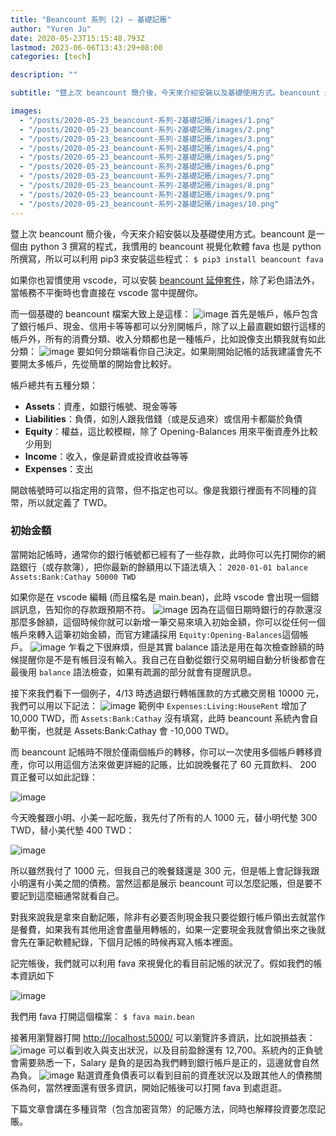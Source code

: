 ```yaml
---
title: "Beancount 系列 (2) — 基礎記賬"
author: "Yuren Ju"
date: 2020-05-23T15:15:48.793Z
lastmod: 2023-06-06T13:43:29+08:00
categories: [tech]

description: ""

subtitle: "暨上次 beancount 簡介後，今天來介紹安裝以及基礎使用方式。beancount 是一個由 python 3 撰寫的程式，我慣用的 beancount 視覺化軟體 fava 也是 python 所撰寫，所以可以利用 pip3 來安裝這些程式。"

images:
  - "/posts/2020-05-23_beancount-系列-2基礎記賬/images/1.png"
  - "/posts/2020-05-23_beancount-系列-2基礎記賬/images/2.png"
  - "/posts/2020-05-23_beancount-系列-2基礎記賬/images/3.png"
  - "/posts/2020-05-23_beancount-系列-2基礎記賬/images/4.png"
  - "/posts/2020-05-23_beancount-系列-2基礎記賬/images/5.png"
  - "/posts/2020-05-23_beancount-系列-2基礎記賬/images/6.png"
  - "/posts/2020-05-23_beancount-系列-2基礎記賬/images/7.png"
  - "/posts/2020-05-23_beancount-系列-2基礎記賬/images/8.png"
  - "/posts/2020-05-23_beancount-系列-2基礎記賬/images/9.png"
  - "/posts/2020-05-23_beancount-系列-2基礎記賬/images/10.png"
---
```


暨上次 beancount 簡介後，今天來介紹安裝以及基礎使用方式。beancount 是一個由 python 3 撰寫的程式，我慣用的 beancount 視覺化軟體 fava 也是 python 所撰寫，所以可以利用 pip3 來安裝這些程式：
`$ pip3 install beancount fava`

如果你也習慣使用 vscode，可以安裝 [beancount 延伸套件](https://marketplace.visualstudio.com/items?itemName=Lencerf.beancount)，除了彩色語法外，當帳務不平衡時也會直接在 vscode 當中提醒你。

而一個基礎的 beancount 檔案大致上是這樣：
![image](/posts/2020-05-23_beancount-系列-2基礎記賬/images/1.png#layoutTextWidth)
首先是帳戶，帳戶包含了銀行帳戶、現金、信用卡等等都可以分別開帳戶，除了以上最直觀如銀行這樣的帳戶外，所有的消費分類、收入分類都也是一種帳戶，比如說像支出類我就有如此分類：
![image](/posts/2020-05-23_beancount-系列-2基礎記賬/images/2.png#layoutTextWidth)
要如何分類端看你自己決定。如果剛開始記帳的話我建議會先不要開太多帳戶，先從簡單的開始會比較好。

帳戶總共有五種分類：

- **Assets**：資產，如銀行帳號、現金等等
- **Liabilities**：負債，如別人跟我借錢（或是反過來）或信用卡都屬於負債
- **Equity**：權益，這比較模糊，除了 Opening-Balances 用來平衡資產外比較少用到
- **Income**：收入，像是薪資或投資收益等等
- **Expenses**：支出

開啟帳號時可以指定用的貨幣，但不指定也可以。像是我銀行裡面有不同種的貨幣，所以就定義了 TWD。

### 初始金額

當開始記帳時，通常你的銀行帳號都已經有了一些存款，此時你可以先打開你的網路銀行（或存款簿），把你最新的餘額用以下語法填入：
`2020-01-01 balance Assets:Bank:Cathay 50000 TWD`

如果你是在 vscode 編輯 (而且檔名是 main.bean)，此時 vscode 會出現一個錯誤訊息，告知你的存款跟預期不符。
![image](/posts/2020-05-23_beancount-系列-2基礎記賬/images/3.png#layoutTextWidth)
因為在這個日期時銀行的存款還沒那麼多餘額，這個時候你就可以新增一筆交易來填入初始金額，你可以從任何一個帳戶來轉入這筆初始金額，而官方建議採用 `Equity:Opening-Balances`這個帳戶。
![image](/posts/2020-05-23_beancount-系列-2基礎記賬/images/4.png#layoutTextWidth)
乍看之下很麻煩，但是其實 balance 語法是用在每次檢查餘額的時候提醒你是不是有帳目沒有輸入。我自己在自動從銀行交易明細自動分析後都會在最後用 `balance` 語法檢查，如果有疏漏的部分就會有提醒訊息。

接下來我們看下一個例子，4/13 時透過銀行轉帳匯款的方式繳交房租 10000 元，我們可以用以下記法：
![image](/posts/2020-05-23_beancount-系列-2基礎記賬/images/5.png#layoutTextWidth)
範例中 `Expenses:Living:HouseRent` 增加了 10,000 TWD，而 `Assets:Bank:Cathay` 沒有填寫，此時 beancount 系統內會自動平衡，也就是 Assets:Bank:Cathay 會 -10,000 TWD。

而 beancount 記帳時不限於僅兩個帳戶的轉移，你可以一次使用多個帳戶轉移資產，你可以用這個方法來做更詳細的記賬，比如說晚餐花了 60 元買飲料、 200 買正餐可以如此記錄：

![image](/posts/2020-05-23_beancount-系列-2基礎記賬/images/6.png#layoutTextWidth)

今天晚餐跟小明、小美一起吃飯，我先付了所有的人 1000 元，替小明代墊 300 TWD，替小美代墊 400 TWD：

![image](/posts/2020-05-23_beancount-系列-2基礎記賬/images/7.png#layoutTextWidth)

所以雖然我付了 1000 元，但我自己的晚餐錢還是 300 元，但是帳上會記錄我跟小明還有小美之間的債務。當然這都是展示 beancount 可以怎麼記賬，但是要不要記到這麼細通常就看自己。

對我來說我是拿來自動記賬，除非有必要否則現金我只要從銀行帳戶領出去就當作是餐費，如果我有其他用途會盡量用轉帳的，如果一定要現金我就會領出來之後就會先在筆記軟體紀錄，下個月記帳的時候再寫入帳本裡面。

記完帳後，我們就可以利用 fava 來視覺化的看目前記帳的狀況了。假如我們的帳本資訊如下

![image](/posts/2020-05-23_beancount-系列-2基礎記賬/images/8.png#layoutTextWidth)

我們用 fava 打開這個檔案：
`$ fava main.bean`

接著用瀏覽器打開 [http://localhost:5000/](http://localhost:5000/) 可以瀏覽許多資訊，比如說損益表：
![image](/posts/2020-05-23_beancount-系列-2基礎記賬/images/9.png#layoutTextWidth)
可以看到收入與支出狀況，以及目前盈餘還有 12,700。系統內的正負號會需要熟悉一下，Salary 是負的是因為我們轉到銀行帳戶是正的，這邊就會自然為負。
![image](/posts/2020-05-23_beancount-系列-2基礎記賬/images/10.png#layoutTextWidth)
點選資產負債表可以看到目前的資產狀況以及跟其他人的債務關係為何，當然裡面還有很多資訊，開始記帳後可以打開 fava 到處逛逛。

下篇文章會講在多種貨幣（包含加密貨幣）的記賬方法，同時也解釋投資要怎麼記賬。

